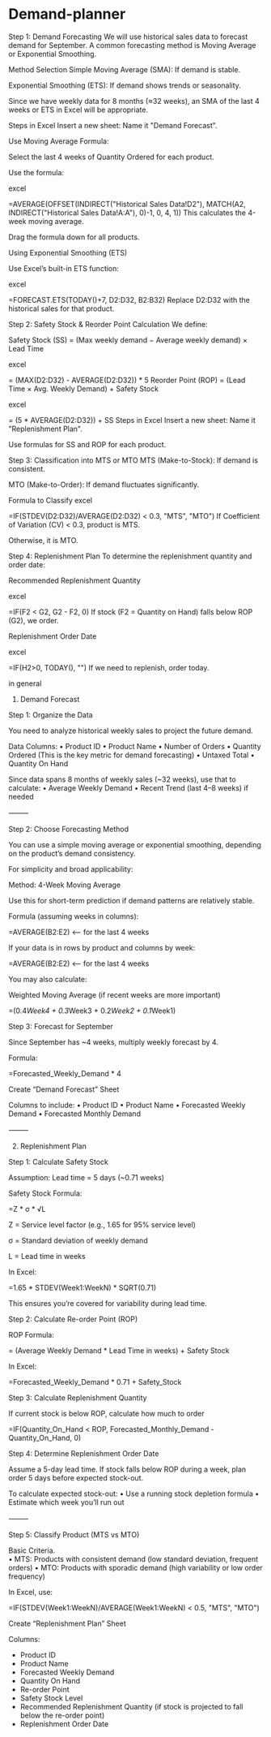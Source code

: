 # Demand-planner

Step 1: Demand Forecasting
We will use historical sales data to forecast demand for September. A common forecasting method is Moving Average or Exponential Smoothing.

Method Selection
Simple Moving Average (SMA): If demand is stable.

Exponential Smoothing (ETS): If demand shows trends or seasonality.

Since we have weekly data for 8 months (≈32 weeks), an SMA of the last 4 weeks or ETS in Excel will be appropriate.

Steps in Excel
Insert a new sheet: Name it "Demand Forecast".

Use Moving Average Formula:

Select the last 4 weeks of Quantity Ordered for each product.

Use the formula:

excel

=AVERAGE(OFFSET(INDIRECT("Historical Sales Data!D2"), MATCH(A2, INDIRECT("Historical Sales Data!A:A"), 0)-1, 0, 4, 1))
This calculates the 4-week moving average.

Drag the formula down for all products.

Using Exponential Smoothing (ETS)

Use Excel’s built-in ETS function:

excel

=FORECAST.ETS(TODAY()+7, D2:D32, B2:B32)
Replace D2:D32 with the historical sales for that product.

Step 2: Safety Stock & Reorder Point Calculation
We define:

Safety Stock (SS) = (Max weekly demand − Average weekly demand) × Lead Time

excel

= (MAX(D2:D32) - AVERAGE(D2:D32)) * 5
Reorder Point (ROP) = (Lead Time × Avg. Weekly Demand) + Safety Stock

excel

= (5 * AVERAGE(D2:D32)) + SS
Steps in Excel
Insert a new sheet: Name it "Replenishment Plan".

Use formulas for SS and ROP for each product.

Step 3: Classification into MTS or MTO
MTS (Make-to-Stock): If demand is consistent.

MTO (Make-to-Order): If demand fluctuates significantly.

Formula to Classify
excel

=IF(STDEV(D2:D32)/AVERAGE(D2:D32) < 0.3, "MTS", "MTO")
If Coefficient of Variation (CV) < 0.3, product is MTS.

Otherwise, it is MTO.

Step 4: Replenishment Plan
To determine the replenishment quantity and order date:

Recommended Replenishment Quantity

excel

=IF(F2 < G2, G2 - F2, 0)
If stock (F2 = Quantity on Hand) falls below ROP (G2), we order.

Replenishment Order Date

excel

=IF(H2>0, TODAY(), "")
If we need to replenish, order today.




in general
1. Demand Forecast

Step 1: Organize the Data

You need to analyze historical weekly sales to project the future demand.

Data Columns:
	•	Product ID
	•	Product Name
	•	Number of Orders
	•	Quantity Ordered (This is the key metric for demand forecasting)
	•	Untaxed Total
	•	Quantity On Hand

Since data spans 8 months of weekly sales (~32 weeks), use that to calculate:
	•	Average Weekly Demand
	•	Recent Trend (last 4–8 weeks) if needed

⸻

Step 2: Choose Forecasting Method

You can use a simple moving average or exponential smoothing, depending on the product’s demand consistency.

For simplicity and broad applicability:

Method: 4-Week Moving Average

Use this for short-term prediction if demand patterns are relatively stable.

Formula (assuming weeks in columns):

=AVERAGE(B2:E2)   <-- for the last 4 weeks

If your data is in rows by product and columns by week:


=AVERAGE(B2:E2)   <-- for the last 4 weeks

You may also calculate:

Weighted Moving Average (if recent weeks are more important)

=(0.4*Week4 + 0.3*Week3 + 0.2*Week2 + 0.1*Week1)

Step 3: Forecast for September

Since September has ~4 weeks, multiply weekly forecast by 4.

Formula:

=Forecasted_Weekly_Demand * 4

Create “Demand Forecast” Sheet

Columns to include:
	•	Product ID
	•	Product Name
	•	Forecasted Weekly Demand
	•	Forecasted Monthly Demand

⸻

2. Replenishment Plan

Step 1: Calculate Safety Stock

Assumption: Lead time = 5 days (~0.71 weeks)

Safety Stock Formula:

=Z * σ * √L

Z = Service level factor (e.g., 1.65 for 95% service level)

σ = Standard deviation of weekly demand

L = Lead time in weeks

In Excel:

=1.65 * STDEV(Week1:WeekN) * SQRT(0.71)

This ensures you’re covered for variability during lead time.

Step 2: Calculate Re-order Point (ROP)

ROP Formula:

= (Average Weekly Demand * Lead Time in weeks) + Safety Stock

In Excel:

=Forecasted_Weekly_Demand * 0.71 + Safety_Stock

Step 3: Calculate Replenishment Quantity

If current stock is below ROP, calculate how much to order

=IF(Quantity_On_Hand < ROP, Forecasted_Monthly_Demand - Quantity_On_Hand, 0)

Step 4: Determine Replenishment Order Date

Assume a 5-day lead time. If stock falls below ROP during a week, plan order 5 days before expected stock-out.

To calculate expected stock-out:
	•	Use a running stock depletion formula
	•	Estimate which week you’ll run out

⸻

Step 5: Classify Product (MTS vs MTO)

Basic Criteria.    
•	MTS: Products with consistent demand (low standard deviation, frequent orders)
•	MTO: Products with sporadic demand (high variability or low order frequency)

In Excel, use:

=IF(STDEV(Week1:WeekN)/AVERAGE(Week1:WeekN) < 0.5, "MTS", "MTO")

Create “Replenishment Plan” Sheet

Columns:

- Product ID
- Product Name
- Forecasted Weekly Demand
- Quantity On Hand
- Re-order Point
- Safety Stock Level
- Recommended Replenishment Quantity (if stock is projected to fall below the re-order point)
- Replenishment Order Date
